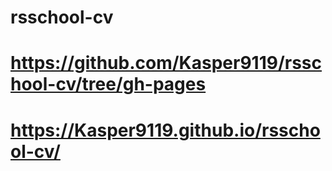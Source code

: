 # rsschool-cv
# https://github.com/Kasper9119/rsschool-cv/tree/gh-pages
# https://Kasper9119.github.io/rsschool-cv/
